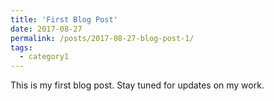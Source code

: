 ```yaml
---
title: 'First Blog Post'
date: 2017-08-27
permalink: /posts/2017-08-27-blog-post-1/
tags:
  - category1
---
```


This is my first blog post. Stay tuned for updates on my work.
